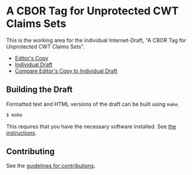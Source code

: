 # A CBOR Tag for Unprotected CWT Claims Sets

This is the working area for the individual Internet-Draft, "A CBOR Tag for Unprotected CWT Claims Sets".

* [Editor's Copy](https://ietf-rats.github.io/draft-birkholz-rats-uccs/#go.draft-birkholz-rats-uccs.html)
* [Individual Draft](https://tools.ietf.org/html/draft-birkholz-rats-uccs)
* [Compare Editor's Copy to Individual Draft](https://ietf-rats.github.io/draft-birkholz-rats-uccs/#go.draft-birkholz-rats-uccs.diff)

## Building the Draft

Formatted text and HTML versions of the draft can be built using `make`.

```sh
$ make
```

This requires that you have the necessary software installed.  See
[the instructions](https://github.com/martinthomson/i-d-template/blob/master/doc/SETUP.md).


## Contributing

See the
[guidelines for contributions](https://github.com/ietf-rats/draft-birkholz-rats-uccs/blob/master/CONTRIBUTING.md).
